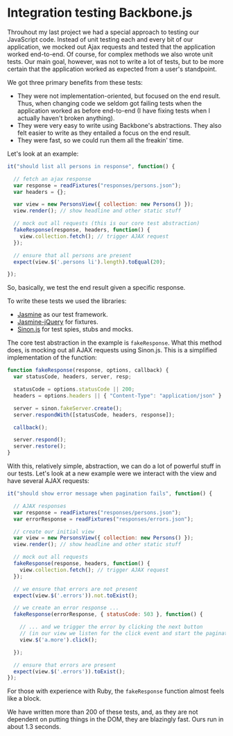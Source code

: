 Integration testing Backbone.js
===============================

Throuhout my last project we had a special approach to testing our
JavaScript code. Instead of unit testing each and every bit of our
application, we mocked out Ajax requests and tested that the application
worked end-to-end. Of course, for complex methods we also wrote unit
tests. Our main goal, however, was not to write a lot of tests, but to
be more certain that the application worked as expected from a user's
standpoint.

We got three primary benefits from these tests:

* They were not implementation-oriented, but focused on the end result.
  Thus, when changing code we seldom got failing tests when the
  application worked as before end-to-end (I have fixing tests when I
  actually haven't broken anything).
* They were very easy to write using Backbone's abstractions. They
  also felt easier to write as they entailed a focus on the end result.
* They were fast, so we could run them all the freakin' time.

Let's look at an example:

```javascript
it("should list all persons in response", function() {

  // fetch an ajax response
  var response = readFixtures("responses/persons.json");
  var headers = {};

  var view = new PersonsView({ collection: new Persons() });
  view.render(); // show headline and other static stuff

  // mock out all requests (this is our core test abstraction)
  fakeResponse(response, headers, function() {
    view.collection.fetch(); // trigger AJAX request
  });

  // ensure that all persons are present
  expect(view.$('.persons li').length).toEqual(20);

});
```

So, basically, we test the end result given a specific response.

To write these tests we used the libraries:

* [Jasmine](http://pivotal.github.com/jasmine/) as our test framework.
* [Jasmine-jQuery](https://github.com/velesin/jasmine-jquery) for
  fixtures.
* [Sinon.js](http://sinonjs.org/) for test spies, stubs and mocks.

The core test abstraction in the example is `fakeResponse`. What this
method does, is mocking out all AJAX requests using Sinon.js. This is a
simplified implementation of the function:

```javascript
function fakeResponse(response, options, callback) {
  var statusCode, headers, server, resp;

  statusCode = options.statusCode || 200;
  headers = options.headers || { "Content-Type": "application/json" }

  server = sinon.fakeServer.create();
  server.respondWith([statusCode, headers, response]);

  callback();

  server.respond();
  server.restore();
}
```

With this, relatively simple, abstraction, we can do a lot of powerful
stuff in our tests. Let's look at a new example were we interact with
the view and have several AJAX requests:

```javascript
it("should show error message when pagination fails", function() {

  // AJAX responses
  var response = readFixtures("responses/persons.json");
  var errorResponse = readFixtures("responses/errors.json");

  // create our initial view
  var view = new PersonsView({ collection: new Persons() });
  view.render(); // show headline and other static stuff

  // mock out all requests
  fakeResponse(response, headers, function() {
    view.collection.fetch(); // trigger AJAX request
  });

  // we ensure that errors are not present
  expect(view.$('.errors')).not.toExist();

  // we create an error response ...
  fakeResponse(errorResponse, { statusCode: 503 }, function() {

    // ... and we trigger the error by clicking the next button
    // (in our view we listen for the click event and start the pagination)
    view.$('a.more').click();

  });

  // ensure that errors are present
  expect(view.$('.errors')).toExist();
});
```

For those with experience with Ruby, the `fakeResponse` function almost
feels like a block.

We have written more than 200 of these tests, and, as they are not
dependent on putting things in the DOM, they are blazingly fast. Ours
run in about 1.3 seconds.
